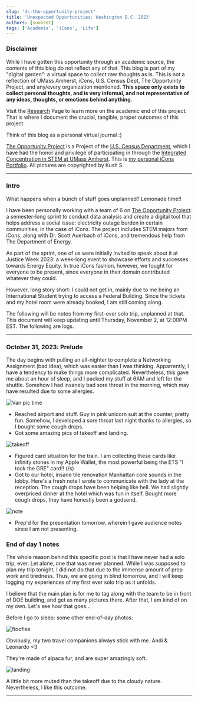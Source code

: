 ```yaml
---
slug: 'dc-the-opportunity-project'
title: 'Unexpected Opportunities: Washington D.C. 2023'
authors: [suobset]
tags: ['Academia', 'iCons', 'Life']
---
```


### Disclaimer

While I have gotten this opportunity through an academic source, the contents of this blog do not reflect any of that. This blog is part of my "digital garden": a virtual space to collect raw thoughts as is. This is not a reflection of UMass Amherst, iCons, U.S. Census Dept, The Opportunity Project, and any/every organization mentioned. **This space only exists to collect personal thoughts, and is very informal, and not representative of any ideas, thoughts, or emotions behind anything**. 

Visit the [Research](/docs/category/research) Page to learn more on the academic end of this project. That is where I document the crucial, tangible, proper outcomes of this project. 

Think of this blog as a personal virtual journal :)

[The Opportunity Project](https://opportunity.census.gov) is a Project of the [U.S. Census Department](https://census.gov), which I have had the honor and privilege of participating in through the [Integrated Concentration in STEM at UMass Amherst](https://icons.cns.umass.edu). This is [my personal iCons Portfolio](/docs/research/iCons). All pictures are copyrighted by Kush S.

<hr />

### Intro

What happens when a bunch of stuff goes unplanned? Lemonade time!!

I have been personally working with a team of 6 on [The Opportunity Project](https://opportunity.census.gov): a semester-long sprint to conduct data analysis and create a digital tool that helps address a social issue: electricity outage burden in certain communities, in the case of iCons. The project includes STEM majors from iCons, along with Dr. Scott Auerbach of iCons, and tremendous help from The Department of Energy. 

As part of the sprint, one of us were initially invited to speak about it at Justice Week 2023: a week-long event to showcase efforts and successes towards Energy Equity. In true iCons fashion, however, we fought for everyone to be present, since everyone in their domain contributed whatever they could. 

However, long story short: I could not get in, mainly due to me being an International Student trying to access a Federal Building. Since the tickets and my hotel room were already booked, I am still coming along. 

The following will be notes from my first-ever solo trip, unplanned at that. This document will keep updating until Thursday, November 2, at 12:00PM EST. The following are logs.

<hr />

### October 31, 2023: Prelude

The day begins with pulling an all-nighter to complete a Networking Assignment (bad idea), which was easier than I was thinking. Apparrently, I have a tendency to make things more complicated. Nevertheless, this gave me about an hour of sleep, and I packed my stuff at 6AM and left for the shuttle. Somehow I had insanely bad sore throat in the morning, which may have resulted due to some allergies.

![Van pic time](./vanpic.jpg)

* Reached airport and stuff. Guy in pink unicorn suit at the counter, pretty fun. Somehow, I developed a sore throat last night thanks to allergies, so I bought some cough drops. 
* Got some amazing pics of takeoff and landing. 

![takeoff](./takeoff.jpg)

* Figured card situation for the train. I am collecting these cards like infinity stones in my Apple Wallet, the most powerful being the ETS "I took the GRE" card!! (/s)
* Got to our hotel, insane tile renovation Manhattan core sounds in the lobby. Here's a fresh note I wrote to communicate with the lady at the reception. The cough drops have been helping like hell. We had slightly overpriced dinner at the hotel which was fun in itself. Bought more cough drops, they have honestly been a godsend.

![note](./note.png)

* Prep'd for the presentation tomorrow, wherein I gave audience notes since I am not presenting.

### End of day 1 notes

The whole reason behind this specific post is that I have never had a solo trip, ever. Let alone, one that was never planned. While I was supposed to plan my trip tonight, I did not do that due to the immense amount of prep work and tiredness. Thus, we are going in blind tomorrow, and I will keep logging my experiences of my first ever solo trip as it unfolds. 

I believe that the main plan is for me to tag along with the team to be in front of DOE building, and get as many pictures there. After that, I am kind of on my own. Let's see how that goes...

Before I go to sleep: some other end-of-day photos:

![floofies](./floofies.jpg)

Obviously, my two travel companions always stick with me. Andi & Leonardo <3

They're made of alpaca fur, and are super amazingly soft.

![landing](./landing.jpg)

A little bit more muted than the takeoff due to the cloudy nature. Nevertheless, I like this outcome. 

<hr />
